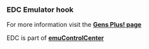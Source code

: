 ### EDC Emulator hook

For more information visit the [**Gens Plus! page**](https://github.com/PhoenixInteractiveNL/edc-masterhook/wiki/Emulator-gensplus#menu)

EDC is part of [**emuControlCenter**](https://github.com/PhoenixInteractiveNL/emuControlCenter/wiki)
